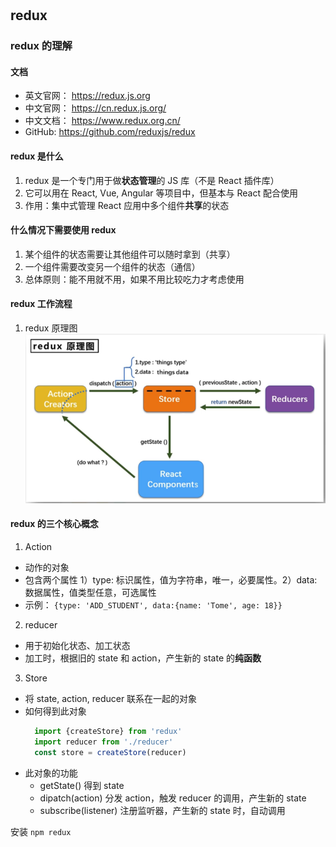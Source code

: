 #


## redux

### redux 的理解
#### 文档
- 英文官网： https://redux.js.org
- 中文官网： https://cn.redux.js.org/
- 中文文档： https://www.redux.org.cn/
- GitHub: https://github.com/reduxjs/redux

#### redux 是什么
1. redux 是一个专门用于做**状态管理**的 JS 库（不是 React 插件库）
2. 它可以用在 React, Vue, Angular 等项目中，但基本与 React 配合使用
3. 作用：集中式管理 React 应用中多个组件**共享**的状态

#### 什么情况下需要使用 redux
1. 某个组件的状态需要让其他组件可以随时拿到（共享）
2. 一个组件需要改变另一个组件的状态（通信）
3. 总体原则：能不用就不用，如果不用比较吃力才考虑使用

#### redux 工作流程
1. redux 原理图
![redux原理图](redux.png)

#### redux 的三个核心概念
1. Action
  - 动作的对象
  - 包含两个属性 1）type: 标识属性，值为字符串，唯一，必要属性。2）data: 数据属性，值类型任意，可选属性
  - 示例： `{type: 'ADD_STUDENT', data:{name: 'Tome', age: 18}}`
2. reducer
  - 用于初始化状态、加工状态
  - 加工时，根据旧的 state 和 action，产生新的 state 的**纯函数**
3. Store
  - 将 state, action, reducer 联系在一起的对象
  - 如何得到此对象
    ```javascript
      import {createStore} from 'redux'
      import reducer from './reducer'
      const store = createStore(reducer)
    ```
  - 此对象的功能
    - getState() 得到 state
    - dipatch(action) 分发 action，触发 reducer 的调用，产生新的 state
    - subscribe(listener) 注册监听器，产生新的 state 时，自动调用
    

安装 `npm redux`

